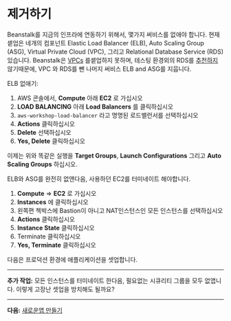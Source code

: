 # 제거하기
Beanstalk를 지금의 인프라에 연동하기 위해서, 몇가지 써비스를 없애야 합니다.  현재 셑업은 네개의 컴포넌트 Elastic Load Balancer (ELB), Auto Scaling Group (ASG), Virtual Private Cloud (VPC), 그리고 Relational Database Service (RDS) 있습니다.  Beanstalk은 [VPCs](https://docs.aws.amazon.com/elasticbeanstalk/latest/dg/vpc.html) 를셑업하지 못하며, 테스팅 환경외의 RDS를 [추천하지](https://docs.aws.amazon.com/elasticbeanstalk/latest/dg/AWSHowTo.RDS.html) 않기때문에, VPC 와 RDS를 뺀 나머지 써비스 ELB and ASG를 지웁니다.

ELB 없애기:
1. AWS 콘솔에서, **Compute** 아래 **EC2** 로 가십시오
2. **LOAD BALANCING** 아래 **Load Balancers** 를 클릭하십시오
3. `aws-workshop-load-balancer` 라고 명명된 로드밸런서를 선택하십시오
4. **Actions** 클릭하십시오
5. **Delete** 선택하십시오
6. **Yes, Delete** 클릭하십시오

이제는 위와 똑같은 실행을 **Target Groups**, **Launch Configurations** 그리고 **Auto Scaling Groups** 하십시오.

ELB와 ASG를 완전히 없앤다음, 사용하던 EC2를 터미네이트 해야합니다.
1. **Compute** => **EC2** 로 가십시오
2. **Instances** 에 클릭하십시오
3. 왼쪽편 첵박스에 Bastion이 아니고 NAT인스턴스인 모든 인스턴스를 선택하십시오
4. **Actions** 클릭하십시오
5. **Instance State** 클릭하십시오
6. Terminate 클릭하십시오
7. **Yes, Terminate** 클릭하십시오

다음은 프로덕션 환경에 애플리케이션을 셋업합니다.

---
**추가 작업:** 모든 인스턴스를 터미네이트 한다음, 필요없는 시큐리티 그룹을 모두 없앱니다. 이렇게 고장난 셋업을 방치해도 될까요?

---
**다음:** [새로운앱 만들기](/workshop/beanstalk/02-new-app-environment.md)
